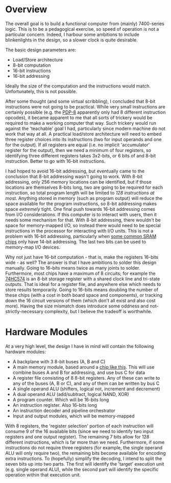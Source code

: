 # Overview

The overall goal is to build a functional computer from (mainly) 7400-series logic.
This is to be a pedagogical exercise, so speed of operation is not a particular
concern.
Indeed, I harbour some ambitions to include blinkenlights in the design, so
a slower clock is quite desirable.

The basic design parameters are:

- Load/Store architecture
- 8-bit computation
- 16-bit instructions
- 16-bit addressing

Ideally the size of the computation and the instructions would match.
Unfortunately, this is not possible.

After some thought (and some virtual scribbling), I concluded that
8-bit instructions were not going to be practical.
While very small instructions are certainly possible (e.g. the
[PDP-8](https://en.wikipedia.org/wiki/PDP-8) apparently only had
8 different instruction opcodes), it became apparent to me that all
sorts of trickery would be required to make a working computer
that way.
Such trickery would run against the 'teachable' goal I had,
particularly since modern machine do not work that way at all.
A practical load/store architecture will need to embed three
register choices into its instructions (two for input operands
and one for the output).
If all registers are equal (i.e. no implicit 'accumulator' register
for the output), then we need a minimum of four registers,
so identifying three different registers takes 3x2-bits, or 6 bits of
and 8-bit instruction.
Better to go with 16-bit instructions.

I had hoped to avoid 16-bit addressing, but eventually came to the
conclusion that 8-bit addressing wasn't going to work.
With 8-bit addressing, only 256 memory locations can be identified,
but if those locations are themselves 8-bits long, two are going
to be required for each instruction, so total program length
will be limited to *128 instructions at most*.
Anything stored in memory (such as program output) will reduce
the space available for the program instructions, so 8-bit addressing
makes space *extremely* tight.
One final push towards 16-bit addressing comes from I/O considerations.
If this computer is to interact with users, then it needs some
mechanism for that.
With 8-bit addressing, there wouldn't be space for memory-mapped I/O,
so instead there would need to be special instructions in the
processor for interacting with I/O units.
This is not a problem with 16-bit addressing, particularly when
[some common SRAM chips](https://www.mouser.com/datasheet/2/698/REN_71256SA_DST_20200629-1996300.pdf)
only have 14-bit addressing.
The last two bits can be used to memory-map I/O devices.

Why not just have 16-bit computation - that is, make the registers
16-bits wide - as well?
The answer is that I have ambitions to solder this design manually.
Going to 16-bits means twice as many joints to solder.
Furthermore, most chips have a maximum of 8 circuits; for example
the [74HC574](https://www.ti.com/lit/ds/symlink/sn54hc574.pdf) is
an 8-bit storage register with a shared clock line and tri-state outputs.
That is ideal for a register file, and anywhere else which needs to
store results temporarily.
Going to 16-bits means doubling the number of these chips
(with a cost in both board space and components), or tracking down
the 16 circuit versions of them (which don't all exist and also
cost more).
Having the size mismatch does introduce some oddness and
not-strictly-necessary complexity, but I believe the tradeoff is
worthwhile.

# Hardware Modules

At a very high level, the design I have in mind will contain the
following hardware modules:

- A backplane with 3 8-bit buses (A, B and C)
- A main memory module, based around a 
  [chip like this](https://www.mouser.com/datasheet/2/698/REN_71256SA_DST_20200629-1996300.pdf).
  This will use combine buses A and B for addressing, and use bus C
  for data
- A register file consisting of 8 8-bit registers.
  Any of these can write to any of the buses (A, B or C),
  and any of them can be written by bus C
- A single operand ALU (shifters, logical not, increment and decrement)
- A dual operand ALU (add/subtract, logical NAND, XOR)
- A program counter. Which will be 16-bits long
- An instruction register. Also 16-bits long
- An instruction decoder and pipeline orchestrator
- Input and output modules, which will be memory-mapped

With 8 registers, the 'register selection' portion of each
instruction will consume 9 of the 16 available bits (since we need
to identify two input registers and one output register).
The remaining 7 bits allow for 128 different instructions,
which is far more than we need.
Furthermore, if some instructions do not require three registers
(for example, the single operand ALU will only require two),
the remaining bits become available for encoding extra
instructions.
To (hopefully) simplify the decoding, I intend to split
the seven bits up into two parts.
The first will identify the 'target' execution unit (e.g. single
operand ALU), while the second part will identify the specific
operation within that execution unit.